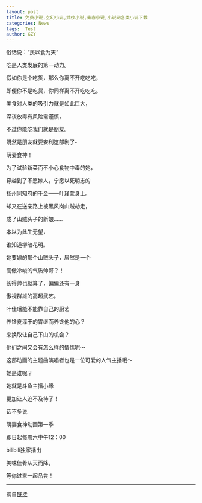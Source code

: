 ```yaml
---
layout: post
title: 免费小说,玄幻小说,武侠小说,青春小说,小说网各类小说下载
categories: News
tags:  Test
author: GZY
---
```


俗话说：“民以食为天”

吃是人类发展的第一动力。

假如你是个吃货，那么你离不开吃吃吃，

即便你不是吃货，你同样离不开吃吃吃。

美食对人类的吸引力就是如此巨大，

深夜放毒有风险需谨慎，

不过你能吃我们就是朋友。

既然是朋友就要安利这部剧了-

萌妻食神！

为了试验新菜而不小心食物中毒的她，

穿越到了不愿嫁人，宁愿以死明志的

扬州同知府的千金——叶瑾萱身上。

却又在送亲路上被黑风岗山贼劫走，

成了山贼头子的新娘……



本以为此生无望，

谁知道柳暗花明。

她要嫁的那个山贼头子，居然是一个

高傲冷峻的气质帅哥？！

长得帅也就算了，偏偏还有一身

傲视群雄的高超武艺。

叶佳瑶能不能靠自己的厨艺

养馋夏淳于的胃继而养馋他的心？

来换取让自己下山的机会？



他们之间又会有怎么样的情愫呢～

这部动画的主题曲演唱者也是一位可爱的人气主播哦～

她是谁呢？

她就是斗鱼主播小缘

更加让人迫不及待了！



话不多说

萌妻食神动画第一季

即日起每周六中午12：00

bilibili独家播出

美味佳肴从天而降，

等你过来一起品尝！



*****

摘自[链接](http://yunqi.qq.com/news/05235034.html)